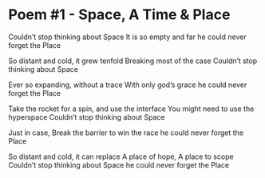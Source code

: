 # Poem #1 - Space, A Time & Place

Couldn’t stop thinking about Space
It is so empty and far
he could never forget the Place

So distant and cold, it grew tenfold
Breaking most of the case 
Couldn’t stop thinking about Space

Ever so expanding, without a trace
With only god’s grace
he could never forget the Place

Take the rocket for a spin, and use the interface
You might need to use the hyperspace
Couldn’t stop thinking about Space

Just in case,
Break the barrier to win the race
he could never forget the Place

So distant and cold, it can replace
A place of hope, A place to scope
Couldn’t stop thinking about Space
he could never forget the Place

